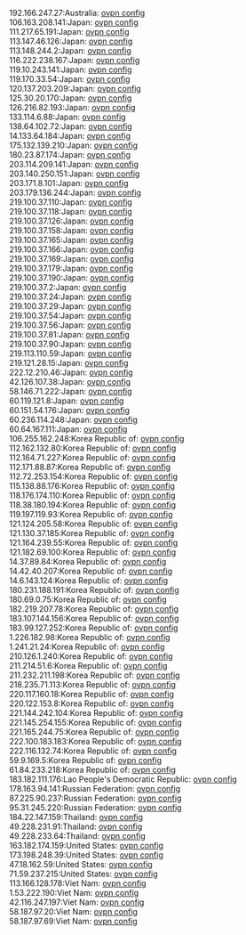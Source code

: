 192.166.247.27:Australia: [ovpn config](vpn/192_166_247_27.ovpn)  
106.163.208.141:Japan: [ovpn config](vpn/106_163_208_141.ovpn)  
111.217.65.191:Japan: [ovpn config](vpn/111_217_65_191.ovpn)  
113.147.46.126:Japan: [ovpn config](vpn/113_147_46_126.ovpn)  
113.148.244.2:Japan: [ovpn config](vpn/113_148_244_2.ovpn)  
116.222.238.167:Japan: [ovpn config](vpn/116_222_238_167.ovpn)  
119.10.243.141:Japan: [ovpn config](vpn/119_10_243_141.ovpn)  
119.170.33.54:Japan: [ovpn config](vpn/119_170_33_54.ovpn)  
120.137.203.209:Japan: [ovpn config](vpn/120_137_203_209.ovpn)  
125.30.20.170:Japan: [ovpn config](vpn/125_30_20_170.ovpn)  
126.216.82.193:Japan: [ovpn config](vpn/126_216_82_193.ovpn)  
133.114.6.88:Japan: [ovpn config](vpn/133_114_6_88.ovpn)  
138.64.102.72:Japan: [ovpn config](vpn/138_64_102_72.ovpn)  
14.133.64.184:Japan: [ovpn config](vpn/14_133_64_184.ovpn)  
175.132.139.210:Japan: [ovpn config](vpn/175_132_139_210.ovpn)  
180.23.87.174:Japan: [ovpn config](vpn/180_23_87_174.ovpn)  
203.114.209.141:Japan: [ovpn config](vpn/203_114_209_141.ovpn)  
203.140.250.151:Japan: [ovpn config](vpn/203_140_250_151.ovpn)  
203.171.8.101:Japan: [ovpn config](vpn/203_171_8_101.ovpn)  
203.179.136.244:Japan: [ovpn config](vpn/203_179_136_244.ovpn)  
219.100.37.110:Japan: [ovpn config](vpn/219_100_37_110.ovpn)  
219.100.37.118:Japan: [ovpn config](vpn/219_100_37_118.ovpn)  
219.100.37.126:Japan: [ovpn config](vpn/219_100_37_126.ovpn)  
219.100.37.158:Japan: [ovpn config](vpn/219_100_37_158.ovpn)  
219.100.37.165:Japan: [ovpn config](vpn/219_100_37_165.ovpn)  
219.100.37.166:Japan: [ovpn config](vpn/219_100_37_166.ovpn)  
219.100.37.169:Japan: [ovpn config](vpn/219_100_37_169.ovpn)  
219.100.37.179:Japan: [ovpn config](vpn/219_100_37_179.ovpn)  
219.100.37.190:Japan: [ovpn config](vpn/219_100_37_190.ovpn)  
219.100.37.2:Japan: [ovpn config](vpn/219_100_37_2.ovpn)  
219.100.37.24:Japan: [ovpn config](vpn/219_100_37_24.ovpn)  
219.100.37.29:Japan: [ovpn config](vpn/219_100_37_29.ovpn)  
219.100.37.54:Japan: [ovpn config](vpn/219_100_37_54.ovpn)  
219.100.37.56:Japan: [ovpn config](vpn/219_100_37_56.ovpn)  
219.100.37.81:Japan: [ovpn config](vpn/219_100_37_81.ovpn)  
219.100.37.90:Japan: [ovpn config](vpn/219_100_37_90.ovpn)  
219.113.110.59:Japan: [ovpn config](vpn/219_113_110_59.ovpn)  
219.121.28.15:Japan: [ovpn config](vpn/219_121_28_15.ovpn)  
222.12.210.46:Japan: [ovpn config](vpn/222_12_210_46.ovpn)  
42.126.107.38:Japan: [ovpn config](vpn/42_126_107_38.ovpn)  
58.146.71.222:Japan: [ovpn config](vpn/58_146_71_222.ovpn)  
60.119.121.8:Japan: [ovpn config](vpn/60_119_121_8.ovpn)  
60.151.54.176:Japan: [ovpn config](vpn/60_151_54_176.ovpn)  
60.236.114.248:Japan: [ovpn config](vpn/60_236_114_248.ovpn)  
60.64.167.111:Japan: [ovpn config](vpn/60_64_167_111.ovpn)  
106.255.162.248:Korea Republic of: [ovpn config](vpn/106_255_162_248.ovpn)  
112.162.132.80:Korea Republic of: [ovpn config](vpn/112_162_132_80.ovpn)  
112.164.71.227:Korea Republic of: [ovpn config](vpn/112_164_71_227.ovpn)  
112.171.88.87:Korea Republic of: [ovpn config](vpn/112_171_88_87.ovpn)  
112.72.253.154:Korea Republic of: [ovpn config](vpn/112_72_253_154.ovpn)  
115.138.88.176:Korea Republic of: [ovpn config](vpn/115_138_88_176.ovpn)  
118.176.174.110:Korea Republic of: [ovpn config](vpn/118_176_174_110.ovpn)  
118.38.180.194:Korea Republic of: [ovpn config](vpn/118_38_180_194.ovpn)  
119.197.119.93:Korea Republic of: [ovpn config](vpn/119_197_119_93.ovpn)  
121.124.205.58:Korea Republic of: [ovpn config](vpn/121_124_205_58.ovpn)  
121.130.37.185:Korea Republic of: [ovpn config](vpn/121_130_37_185.ovpn)  
121.164.239.55:Korea Republic of: [ovpn config](vpn/121_164_239_55.ovpn)  
121.182.69.100:Korea Republic of: [ovpn config](vpn/121_182_69_100.ovpn)  
14.37.89.84:Korea Republic of: [ovpn config](vpn/14_37_89_84.ovpn)  
14.42.40.207:Korea Republic of: [ovpn config](vpn/14_42_40_207.ovpn)  
14.6.143.124:Korea Republic of: [ovpn config](vpn/14_6_143_124.ovpn)  
180.231.188.191:Korea Republic of: [ovpn config](vpn/180_231_188_191.ovpn)  
180.69.0.75:Korea Republic of: [ovpn config](vpn/180_69_0_75.ovpn)  
182.219.207.78:Korea Republic of: [ovpn config](vpn/182_219_207_78.ovpn)  
183.107.144.156:Korea Republic of: [ovpn config](vpn/183_107_144_156.ovpn)  
183.99.127.252:Korea Republic of: [ovpn config](vpn/183_99_127_252.ovpn)  
1.226.182.98:Korea Republic of: [ovpn config](vpn/1_226_182_98.ovpn)  
1.241.21.24:Korea Republic of: [ovpn config](vpn/1_241_21_24.ovpn)  
210.126.1.240:Korea Republic of: [ovpn config](vpn/210_126_1_240.ovpn)  
211.214.51.6:Korea Republic of: [ovpn config](vpn/211_214_51_6.ovpn)  
211.232.211.198:Korea Republic of: [ovpn config](vpn/211_232_211_198.ovpn)  
218.235.71.113:Korea Republic of: [ovpn config](vpn/218_235_71_113.ovpn)  
220.117.160.18:Korea Republic of: [ovpn config](vpn/220_117_160_18.ovpn)  
220.122.153.8:Korea Republic of: [ovpn config](vpn/220_122_153_8.ovpn)  
221.144.242.104:Korea Republic of: [ovpn config](vpn/221_144_242_104.ovpn)  
221.145.254.155:Korea Republic of: [ovpn config](vpn/221_145_254_155.ovpn)  
221.165.244.75:Korea Republic of: [ovpn config](vpn/221_165_244_75.ovpn)  
222.100.183.183:Korea Republic of: [ovpn config](vpn/222_100_183_183.ovpn)  
222.116.132.74:Korea Republic of: [ovpn config](vpn/222_116_132_74.ovpn)  
59.9.169.5:Korea Republic of: [ovpn config](vpn/59_9_169_5.ovpn)  
61.84.233.218:Korea Republic of: [ovpn config](vpn/61_84_233_218.ovpn)  
183.182.111.176:Lao People's Democratic Republic: [ovpn config](vpn/183_182_111_176.ovpn)  
178.163.94.141:Russian Federation: [ovpn config](vpn/178_163_94_141.ovpn)  
87.225.90.237:Russian Federation: [ovpn config](vpn/87_225_90_237.ovpn)  
95.31.245.220:Russian Federation: [ovpn config](vpn/95_31_245_220.ovpn)  
184.22.147.159:Thailand: [ovpn config](vpn/184_22_147_159.ovpn)  
49.228.231.91:Thailand: [ovpn config](vpn/49_228_231_91.ovpn)  
49.228.233.64:Thailand: [ovpn config](vpn/49_228_233_64.ovpn)  
163.182.174.159:United States: [ovpn config](vpn/163_182_174_159.ovpn)  
173.198.248.39:United States: [ovpn config](vpn/173_198_248_39.ovpn)  
47.18.162.59:United States: [ovpn config](vpn/47_18_162_59.ovpn)  
71.59.237.215:United States: [ovpn config](vpn/71_59_237_215.ovpn)  
113.166.128.178:Viet Nam: [ovpn config](vpn/113_166_128_178.ovpn)  
1.53.222.190:Viet Nam: [ovpn config](vpn/1_53_222_190.ovpn)  
42.116.247.197:Viet Nam: [ovpn config](vpn/42_116_247_197.ovpn)  
58.187.97.20:Viet Nam: [ovpn config](vpn/58_187_97_20.ovpn)  
58.187.97.69:Viet Nam: [ovpn config](vpn/58_187_97_69.ovpn)  
